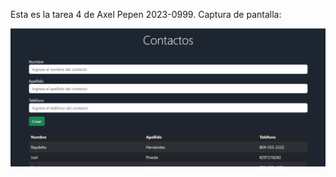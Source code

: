 Esta es la tarea 4 de Axel Pepen 2023-0999. Captura de pantalla:

![Mi captura de pantalla](public/images/Captura.png)